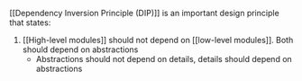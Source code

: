 [[Dependency Inversion Principle (DIP)]] is an important design principle that states:
1. [[High-level modules]] should not depend on [[low-level modules]]. Both should depend on abstractions
	- Abstractions should not depend on details, details should depend on abstractions